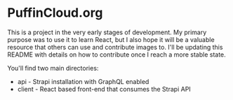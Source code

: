 # PuffinCloud.org

This is a project in the very early stages of development. My primary purpose was to use it to learn React, but I also hope it will be a valuable resource that others can use and contribute images to.
I'll be updating this README with details on how to contribute once I reach a more stable state.

You'll find two main directories:

- api - Strapi installation with GraphQL enabled
- client - React based front-end that consumes the Strapi API
